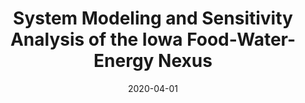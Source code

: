 ---
title: "System Modeling and Sensitivity Analysis of the Iowa Food-Water-Energy Nexus"
date: "2020-04-01"
authors: ["V. Raul", "L. Leifsson", "A. Kaleita"]
publication_types: ["2"]
publication: "*Journal of Environmental Impact Letters*"
doi: "10.3808/jeil.202000044"
---